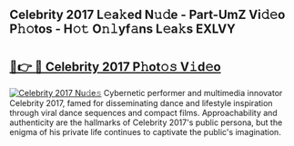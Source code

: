 ## Celebrity 2017 L𝚎a𝚔ed N𝚞𝚍e - Part-UmZ Vi𝚍𝚎o P𝚑𝚘tos - H𝚘𝚝 O𝚗𝚕yf𝚊ns L𝚎a𝚔s EXLVY

# <h2><a href="http://kf2xcmr.oniu.top/?m=Celebrity+2017">🔗👉 🔴 Celebrity 2017 P𝚑ot𝚘𝚜 V𝚒d𝚎o</a></h2>

[![Celebrity 2017 Nu𝚍e𝚜](https://i.imgur.com/0qMVB7G.gif)](http://kf2xcmr.oniu.top/?m=Celebrity+2017)
Cybernetic performer and multimedia innovator Celebrity 2017, famed for disseminating dance and lifestyle inspiration through viral dance sequences and compact films. Approachability and authenticity are the hallmarks of Celebrity 2017's public persona, but the enigma of his private life continues to captivate the public's imagination.  
